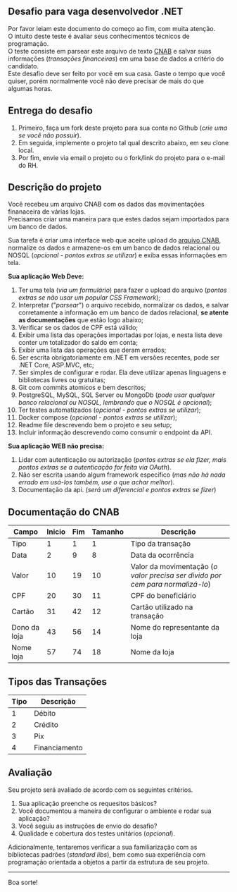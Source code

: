 ## Desafio para vaga desenvolvedor .NET

Por favor leiam este documento do começo ao fim, com muita atenção.<br/>
O intuito deste teste é avaliar seus conhecimentos técnicos de programação.<br/>
O teste consiste em parsear este arquivo de texto [CNAB](https://github.com/smartonlineapp/desafio.net/blob/main/CNAB.txt) e salvar suas informações (_transações financeiras_) em uma base de dados a critério do candidato.<br/>
Este desafio deve ser feito por você em sua casa. Gaste o tempo que você quiser, porém normalmente você não deve precisar de mais do que algumas horas.

## Entrega do desafio

1. Primeiro, faça um fork deste projeto para sua conta no Github (_crie uma se você não possuir_).
2. Em seguida, implemente o projeto tal qual descrito abaixo, em seu clone local.
3. Por fim, envie via email o projeto ou o fork/link do projeto para o e-mail do RH.

## Descrição do projeto

Você recebeu um arquivo CNAB com os dados das movimentações finanaceira de várias lojas.<br/>
Precisamos criar uma maneira para que estes dados sejam importados para um banco de dados.

Sua tarefa é criar uma interface web que aceite upload do [arquivo CNAB](https://github.com/smartonlineapp/desafio.net/blob/main/CNAB.txt), normalize os dados e armazene-os em um banco de dados relacional ou NOSQL (_opcional - pontos extras se utilizar_) e exiba essas informações em tela.

**Sua aplicação Web Deve:**

1. Ter uma tela (_via um formulário_) para fazer o upload do arquivo (_pontos extras se não usar um popular CSS Framework_);
2. Interpretar ("_parsear_") o arquivo recebido, normalizar os dados, e salvar corretamente a informação em um banco de dados relacional, **se atente as documentações** que estão logo abaixo;
3. Verificar se os dados de CPF está válido;
4. Exibir uma lista das operações importadas por lojas, e nesta lista deve conter um totalizador do saldo em conta;
5. Exibir uma lista das operações que deram errados;
6. Ser escrita obrigatoriamente em .NET em versões recentes, pode ser .NET Core, ASP.MVC, etc;
7. Ser simples de configurar e rodar. Ela deve utilizar apenas linguagens e bibliotecas livres ou gratuitas;
8. Git com commits atomicos e bem descritos;
9. PostgreSQL, MySQL, SQL Server ou MongoDb (_pode usar qualquer banco relacional ou NOSQL, lembrando que o NOSQL é opcional_);
10. Ter testes automatizados (_opcional - pontos extras se utilizar_);
11. Docker compose (_opcional - pontos extras se utilizar_);
12. Readme file descrevendo bem o projeto e seu setup;
13. Incluir informação descrevendo como consumir o endpoint da API.

**Sua aplicação WEB não precisa:**

1. Lidar com autenticação ou autorização (_pontos extras se ela fizer, mais pontos extras se a autenticação for feita via OAuth_).
2. Não ser escrita usando algum framework específico (_mas não há nada errado em usá-los também, use o que achar melhor_).
3. Documentação da api. (_será um diferencial e pontos extras se fizer_)

## Documentação do CNAB

| Campo | Inicio | Fim | Tamanho | Descrição |
| ----- | ------ | --- | ------- | --------- |
| Tipo  | 1  | 1 | 1 | Tipo da transação |
| Data  | 2  | 9 | 8 | Data da ocorrência |
| Valor | 10 | 19 | 10 | Valor da movimentação (_o valor precisa ser divido por cem para normalizá-lo_) |
| CPF | 20 | 30 | 11 | CPF do beneficiário |
| Cartão | 31 | 42 | 12 | Cartão utilizado na transação |
| Dono da loja | 43 | 56 | 14 | Nome do representante da loja |
| Nome loja | 57 | 74 | 18 | Nome da loja |

## Tipos das Transações

| Tipo | Descrição |
| ---- | --------- |
| 1 | Débito |
| 2 | Crédito |
| 3 | Pix |
| 4 | Financiamento |

## Avaliação

Seu projeto será avaliado de acordo com os seguintes critérios.

1. Sua aplicação preenche os requesitos básicos?
2. Você documentou a maneira de configurar o ambiente e rodar sua aplicação?
3. Você seguiu as instruções de envio do desafio?
4. Qualidade e cobertura dos testes unitários (_opcional_).

Adicionalmente, tentaremos verificar a sua familiarização com as bibliotecas padrões (_standard libs_), bem como sua experiência com programação orientada a objetos a partir da estrutura de seu projeto.

---

Boa sorte!
